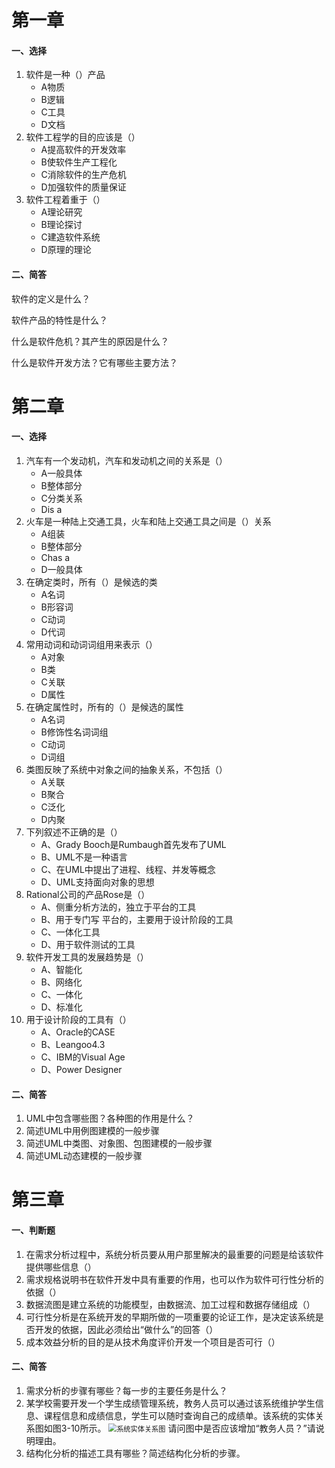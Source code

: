 # 第一章

#### 一、选择

1. 软件是一种（）产品
    - A物质	
    - B逻辑	
    - C工具	
    - D文档
1. 软件工程学的目的应该是（）
    - A提高软件的开发效率   
    - B使软件生产工程化    
    - C消除软件的生产危机   
    -  D加强软件的质量保证
1. 软件工程着重于（）
    - A理论研究
    - B理论探讨
    - C建造软件系统
    - D原理的理论

#### 二、简答

软件的定义是什么？

软件产品的特性是什么？

什么是软件危机？其产生的原因是什么？

什么是软件开发方法？它有哪些主要方法？

# 第二章

#### 一、选择

1. 汽车有一个发动机，汽车和发动机之间的关系是（）
    - A一般具体
    - B整体部分
    - C分类关系
    - Dis a
1. 火车是一种陆上交通工具，火车和陆上交通工具之间是（）关系
    - A组装
    - B整体部分
    - Chas a
    - D一般具体
1. 在确定类时，所有（）是候选的类
    - A名词
    - B形容词
    - C动词
    - D代词
1. 常用动词和动词词组用来表示（）
    - A对象
    - B类
    - C关联
    - D属性
1. 在确定属性时，所有的（）是候选的属性
    - A名词
    - B修饰性名词词组
    - C动词
    - D词组
1. 类图反映了系统中对象之间的抽象关系，不包括（）
    - A关联
    - B聚合
    - C泛化
    - D内聚
1. 下列叙述不正确的是（）
    - A、Grady Booch是Rumbaugh首先发布了UML
    - B、UML不是一种语言
    - C、在UML中提出了进程、线程、并发等概念
    - D、UML支持面向对象的思想
1. Rational公司的产品Rose是（）
    - A、侧重分析方法的，独立于平台的工具
    - B、用于专门写 平台的，主要用于设计阶段的工具
    - C、一体化工具
    - D、用于软件测试的工具
1. 软件开发工具的发展趋势是（）
    - A、智能化
    - B、网络化
    - C、一体化
    - D、标准化
1. 用于设计阶段的工具有（）
    - A、Oracle的CASE
    - B、Leangoo4.3
    - C、IBM的Visual Age
    - D、Power Designer

#### 二、简答

1. UML中包含哪些图？各种图的作用是什么？
1. 简述UML中用例图建模的一般步骤
1. 简述UML中类图、对象图、包图建模的一般步骤
1. 简述UML动态建模的一般步骤

# 第三章

#### 一、判断题

1. 在需求分析过程中，系统分析员要从用户那里解决的最重要的问题是给该软件提供哪些信息（）
1. 需求规格说明书在软件开发中具有重要的作用，也可以作为软件可行性分析的依据（）
1. 数据流图是建立系统的功能模型，由数据流、加工过程和数据存储组成（）
1. 可行性分析是在系统开发的早期所做的一项重要的论证工作，是决定该系统是否开发的依据，因此必须给出“做什么”的回答（）
1. 成本效益分析的目的是从技术角度评价开发一个项目是否可行（）

#### 二、简答

1. 需求分析的步骤有哪些？每一步的主要任务是什么？
1. 某学校需要开发一个学生成绩管理系统，教务人员可以通过该系统维护学生信息、课程信息和成绩信息，学生可以随时查询自己的成绩单。该系统的实体关系图如图3-10所示。
    <img src="D:\李睿轩\学习资料\后端\软件工程\images\系统实体关系图.png" alt="系统实体关系图" style="zoom:80%;" />
    请问图中是否应该增加“教务人员？”请说明理由。
1. 结构化分析的描述工具有哪些？简述结构化分析的步骤。

